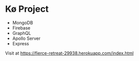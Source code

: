 # Kø Project

- MongoDB
- Firebase
- GraphQL
- Apollo Server
- Express

Visit at https://fierce-retreat-29938.herokuapp.com/index.html

